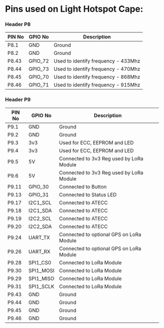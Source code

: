 # Pins used on Light Hotspot Cape:

### Header P8

| PIN No | GPIO No | Description |
| --- | --- | --- |
| P8.1 | GND | Ground |
| P8.2 | GND | Ground |
| P8.43 | GPIO_72 | Used to identify frequency - 433Mhz |
| P8.44 | GPIO_73 | Used to identify frequency - 470Mhz |
| P8.45 | GPIO_70 | Used to identify frequency - 868Mhz |
| P8.46 | GPIO_71 | Used to identify frequency - 915Mhz |

### Header P9

| PIN No | GPIO No | Description |
| --- | --- | --- |
| P9.1 | GND | Ground |
| P9.2 | GND | Ground |
| P9.3 | 3v3 | Used for ECC, EEPROM and LED |
| P9.4 | 3v3 | Used for ECC, EEPROM and LED |
| P9.5 | 5V | Connected to 3v3 Reg used by LoRa Module |
| P9.6 | 5V | Connected to 3v3 Reg used by LoRa Module |
| P9.11 | GPIO_30 | Connected to Button |
| P9.13 | GPIO_31 | Connected to Status LED |
| P9.17 | I2C1_SCL | Connected to ATECC |
| P9.18 | I2C1_SDA | Connected to ATECC |
| P9.19 | I2C2_SCL | Connected to ATECC |
| P9.20 | I2C2_SDA | Connected to ATECC |
| P9.24 | UART_TX | Connected to optional GPS on LoRa Module |
| P9.26 | UART_RX | Connected to optional GPS on LoRa Module |
| P9.28 | SPI1_CS0 | Connected to LoRa Module |
| P9.30 | SPI1_MOSI | Connected to LoRa Module |
| P9.29 | SPI1_MISO| Connected to LoRa Module |
| P9.31 | SPI1_SCLK | Connected to LoRa Module |
| P9.43 | GND | Ground |
| P9.44 | GND | Ground |
| P9.45 | GND | Ground |
| P9.46 | GND | Ground |
